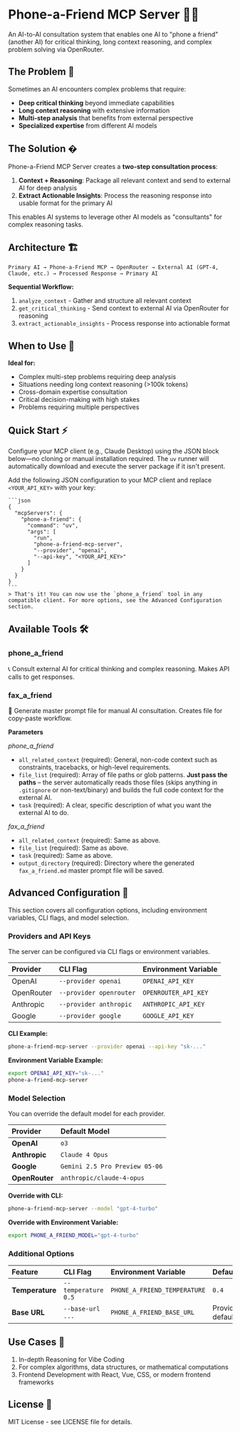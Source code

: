 # Phone-a-Friend MCP Server 🧠📞

An AI-to-AI consultation system that enables one AI to "phone a friend" (another AI) for critical thinking, long context reasoning, and complex problem solving via OpenRouter.

## The Problem 🤔

Sometimes an AI encounters complex problems that require:
- **Deep critical thinking** beyond immediate capabilities
- **Long context reasoning** with extensive information
- **Multi-step analysis** that benefits from external perspective
- **Specialized expertise** from different AI models

## The Solution �

Phone-a-Friend MCP Server creates a **two-step consultation process**:

1. **Context + Reasoning**: Package all relevant context and send to external AI for deep analysis
2. **Extract Actionable Insights**: Process the reasoning response into usable format for the primary AI

This enables AI systems to leverage other AI models as "consultants" for complex reasoning tasks.

## Architecture 🏗️

```
Primary AI → Phone-a-Friend MCP → OpenRouter → External AI (GPT-4, Claude, etc.) → Processed Response → Primary AI
```

**Sequential Workflow:**
1. `analyze_context` - Gather and structure all relevant context
2. `get_critical_thinking` - Send context to external AI via OpenRouter for reasoning
3. `extract_actionable_insights` - Process response into actionable format

## When to Use 🎯

**Ideal for:**
- Complex multi-step problems requiring deep analysis
- Situations needing long context reasoning (>100k tokens)
- Cross-domain expertise consultation
- Critical decision-making with high stakes
- Problems requiring multiple perspectives

## Quick Start ⚡

Configure your MCP client (e.g., Claude Desktop) using the JSON block below—no cloning or manual installation required.
The `uv` runner will automatically download and execute the server package if it isn't present.

Add the following JSON configuration to your MCP client and replace `<YOUR_API_KEY>` with your key:

    ```json
    {
      "mcpServers": {
        "phone-a-friend": {
          "command": "uv",
          "args": [
            "run",
            "phone-a-friend-mcp-server",
            "--provider", "openai",
            "--api-key", "<YOUR_API_KEY>"
          ]
        }
      }
    }
    ```
    > That's it! You can now use the `phone_a_friend` tool in any compatible client. For more options, see the Advanced Configuration section.

## Available Tools 🛠️

### phone_a_friend
📞 Consult external AI for critical thinking and complex reasoning. Makes API calls to get responses.

### fax_a_friend
📠 Generate master prompt file for manual AI consultation. Creates file for copy-paste workflow.

**Parameters**

*phone_a_friend*

- `all_related_context` (required): General, non-code context such as constraints, tracebacks, or high-level requirements.
- `file_list` (required): Array of file paths or glob patterns. **Just pass the paths** – the server automatically reads those files (skips anything in `.gitignore` or non-text/binary) and builds the full code context for the external AI.
- `task` (required): A clear, specific description of what you want the external AI to do.

*fax_a_friend*

- `all_related_context` (required): Same as above.
- `file_list` (required): Same as above.
- `task` (required): Same as above.
- `output_directory` (required): Directory where the generated `fax_a_friend.md` master prompt file will be saved.

## Advanced Configuration 🔧

This section covers all configuration options, including environment variables, CLI flags, and model selection.

### Providers and API Keys

The server can be configured via CLI flags or environment variables.

| Provider | CLI Flag | Environment Variable |
| :--- | :--- | :--- |
| OpenAI | `--provider openai` | `OPENAI_API_KEY` |
| OpenRouter | `--provider openrouter` | `OPENROUTER_API_KEY` |
| Anthropic | `--provider anthropic` | `ANTHROPIC_API_KEY` |
| Google | `--provider google` | `GOOGLE_API_KEY` |

**CLI Example:**
```bash
phone-a-friend-mcp-server --provider openai --api-key "sk-..."
```

**Environment Variable Example:**
```bash
export OPENAI_API_KEY="sk-..."
phone-a-friend-mcp-server
```

### Model Selection

You can override the default model for each provider.

| Provider | Default Model |
| :--- | :--- |
| **OpenAI** | `o3` |
| **Anthropic** | `Claude 4 Opus` |
| **Google** | `Gemini 2.5 Pro Preview 05-06` |
| **OpenRouter**| `anthropic/claude-4-opus` |

**Override with CLI:**
```bash
phone-a-friend-mcp-server --model "gpt-4-turbo"
```

**Override with Environment Variable:**
```bash
export PHONE_A_FRIEND_MODEL="gpt-4-turbo"
```

### Additional Options

| Feature | CLI Flag | Environment Variable | Default |
| :--- | :--- | :--- | :--- |
| **Temperature** | `--temperature 0.5` | `PHONE_A_FRIEND_TEMPERATURE` | `0.4` |
| **Base URL** | `--base-url ...` | `PHONE_A_FRIEND_BASE_URL` | Provider default |

## Use Cases 🎯

1. In-depth Reasoning for Vibe Coding
2. For complex algorithms, data structures, or mathematical computations
3. Frontend Development with React, Vue, CSS, or modern frontend frameworks

## License 📄

MIT License - see LICENSE file for details.
